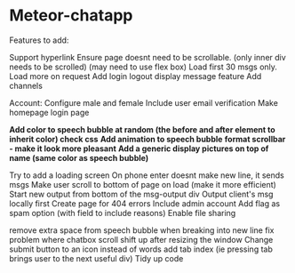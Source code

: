 # Meteor-chatapp

Features to add:

 Support hyperlink
 Ensure page doesnt need to be scrollable. (only inner div needs to be scrolled) (may need to use flex box)
 Load first 30 msgs only. Load more on request
 Add login logout display message feature
 Add channels


 Account:
 Configure male and female
 Include user email verification
 Make homepage login page

 **Add color to speech bubble at random (the before and after element to inherit color) check css**
 **Add animation to speech bubble**
 **format scrollbar - make it look more pleasant**
 **Add a generic display pictures on top of name (same color as speech bubble)**

 Try to add a loading screen
 On phone enter doesnt make new line, it sends msgs
 Make user scroll to bottom of page on load (make it more efficient)
 Start new output from bottom of the msg-output div
 Output client's msg locally first
 Create page for 404 errors
 Include admin account
 Add flag as spam option (with field to include reasons)
 Enable file sharing


 remove extra space from speech bubble when breaking into new line
 fix problem where chatbox scroll shift up after resizing the window
 Change submit button to an icon instead of words
 add tab index (ie pressing tab brings user to the next useful div)
 Tidy up code
